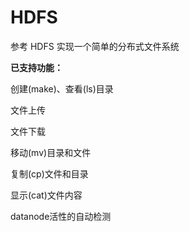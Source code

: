 # HDFS

参考 HDFS 实现一个简单的分布式文件系统

**已支持功能：**

创建(make)、查看(ls)目录

文件上传

文件下载

移动(mv)目录和文件

复制(cp)文件和目录

显示(cat)文件内容

datanode活性的自动检测
